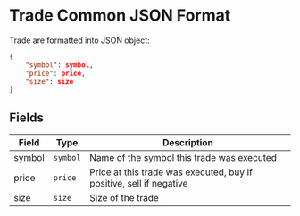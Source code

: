 # Trade Common JSON Format

Trade are formatted into JSON object:

```json
{
    "symbol": symbol,
    "price": price,
    "size": size
}
```

## Fields

| Field  | Type     | Description                                                         |
| ------ | -------- | ------------------------------------------------------------------- |
| symbol | `symbol` | Name of the symbol this trade was executed                          |
| price  | `price`  | Price at this trade was executed, buy if positive, sell if negative |
| size   | `size`   | Size of the trade                                                   |
